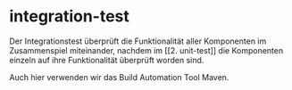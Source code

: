 # integration-test

Der Integrationstest überprüft die Funktionalität aller Komponenten im Zusammenspiel miteinander, nachdem im [[2. unit-test]] die Komponenten einzeln auf ihre Funktionalität überprüft worden sind.

Auch hier verwenden wir das Build Automation Tool Maven.
